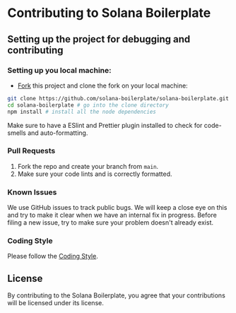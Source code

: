 # Contributing to Solana Boilerplate

## Setting up the project for debugging and contributing

### Setting up you local machine:

- [Fork](https://github.com/solana-boilerplate/solana-boilerplate) this project and clone the fork on your local machine:

```sh
git clone https://github.com/solana-boilerplate/solana-boilerplate.git
cd solana-boilerplate # go into the clone directory
npm install # install all the node dependencies
```

Make sure to have a ESlint and Prettier plugin installed to check for code-smells and auto-formatting.

### Pull Requests

1. Fork the repo and create your branch from `main`.
2. Make sure your code lints and is correctly formatted.

### Known Issues

We use GitHub issues to track public bugs. We will keep a close eye on this and try to make it clear when we have an internal fix in progress. Before filing a new issue, try to make sure your problem doesn't already exist.

### Coding Style

Please follow the [Coding Style](https://github.com/solana-boilerplate/solana-boilerplate/blob/main/CODING_STYLE.md).

## License

By contributing to the Solana Boilerplate, you agree that your contributions will be licensed under its license.
